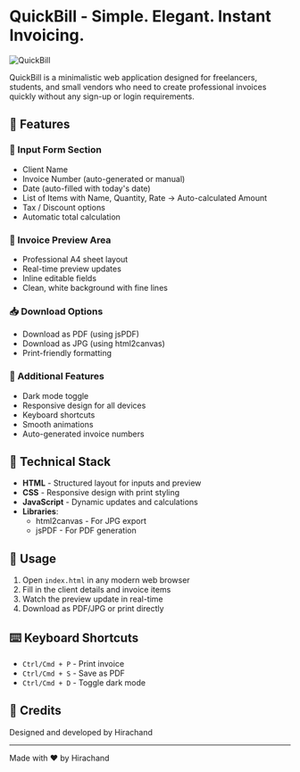 # QuickBill - Simple. Elegant. Instant Invoicing.

![QuickBill](https://img.shields.io/badge/QuickBill-v1.0-4a6fa5)

QuickBill is a minimalistic web application designed for freelancers, students, and small vendors who need to create professional invoices quickly without any sign-up or login requirements.

## 🎯 Features

### 👤 Input Form Section
- Client Name
- Invoice Number (auto-generated or manual)
- Date (auto-filled with today's date)
- List of Items with Name, Quantity, Rate → Auto-calculated Amount
- Tax / Discount options
- Automatic total calculation

### 📄 Invoice Preview Area
- Professional A4 sheet layout
- Real-time preview updates
- Inline editable fields
- Clean, white background with fine lines

### 📥 Download Options
- Download as PDF (using jsPDF)
- Download as JPG (using html2canvas)
- Print-friendly formatting

### 🌈 Additional Features
- Dark mode toggle
- Responsive design for all devices
- Keyboard shortcuts
- Smooth animations
- Auto-generated invoice numbers

## 🧪 Technical Stack

- **HTML** - Structured layout for inputs and preview
- **CSS** - Responsive design with print styling
- **JavaScript** - Dynamic updates and calculations
- **Libraries**:
  - html2canvas - For JPG export
  - jsPDF - For PDF generation

## 🚀 Usage

1. Open `index.html` in any modern web browser
2. Fill in the client details and invoice items
3. Watch the preview update in real-time
4. Download as PDF/JPG or print directly

## ⌨️ Keyboard Shortcuts

- `Ctrl/Cmd + P` - Print invoice
- `Ctrl/Cmd + S` - Save as PDF
- `Ctrl/Cmd + D` - Toggle dark mode

## 📌 Credits

Designed and developed by Hirachand

---

Made with ❤️ by Hirachand